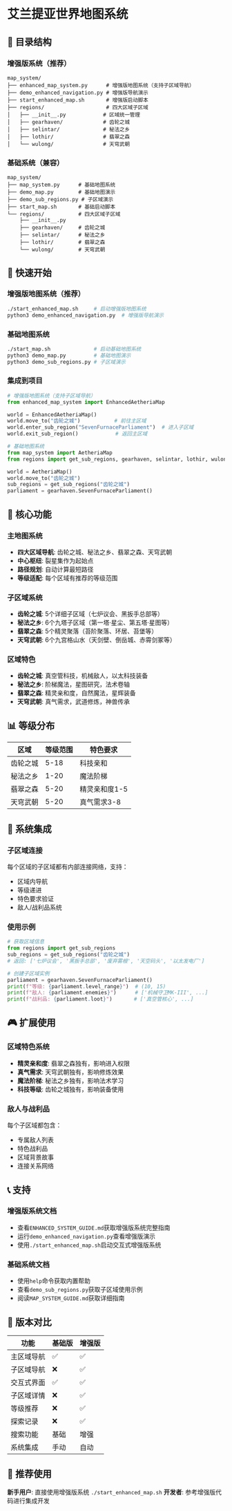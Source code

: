 # 艾兰提亚世界地图系统

## 📁 目录结构

### 增强版系统（推荐）
```
map_system/
├── enhanced_map_system.py      # 增强版地图系统（支持子区域导航）
├── demo_enhanced_navigation.py # 增强版导航演示
├── start_enhanced_map.sh       # 增强版启动脚本
├── regions/                    # 四大区域子区域
│   ├── __init__.py            # 区域统一管理
│   ├── gearhaven/             # 齿轮之城
│   ├── selintar/              # 秘法之乡
│   ├── lothir/                # 翡翠之森
│   └── wulong/                # 天穹武朝
```

### 基础系统（兼容）
```
map_system/
├── map_system.py      # 基础地图系统
├── demo_map.py        # 基础地图演示
├── demo_sub_regions.py # 子区域演示
├── start_map.sh       # 基础启动脚本
└── regions/           # 四大区域子区域
    ├── __init__.py
    ├── gearhaven/     # 齿轮之城
    ├── selintar/      # 秘法之乡
    ├── lothir/        # 翡翠之森
    └── wulong/        # 天穹武朝
```

## 🚀 快速开始

### 增强版地图系统（推荐）
```bash
./start_enhanced_map.sh     # 启动增强版地图系统
python3 demo_enhanced_navigation.py  # 增强版导航演示
```

### 基础地图系统
```bash
./start_map.sh              # 启动基础地图系统
python3 demo_map.py         # 基础地图演示
python3 demo_sub_regions.py # 子区域演示
```

### 集成到项目
```python
# 增强版地图系统（支持子区域导航）
from enhanced_map_system import EnhancedAetheriaMap

world = EnhancedAetheriaMap()
world.move_to("齿轮之城")           # 前往主区域
world.enter_sub_region("SevenFurnaceParliament")  # 进入子区域
world.exit_sub_region()            # 返回主区域

# 基础地图系统
from map_system import AetheriaMap
from regions import get_sub_regions, gearhaven, selintar, lothir, wulong

world = AetheriaMap()
world.move_to("齿轮之城")
sub_regions = get_sub_regions("齿轮之城")
parliament = gearhaven.SevenFurnaceParliament()
```

## 🎯 核心功能

### 主地图系统
- **四大区域导航**: 齿轮之城、秘法之乡、翡翠之森、天穹武朝
- **中心枢纽**: 裂星集作为起始点
- **路径规划**: 自动计算最短路径
- **等级适配**: 每个区域有推荐的等级范围

### 子区域系统
- **齿轮之城**: 5个详细子区域（七炉议会、黑扳手总部等）
- **秘法之乡**: 6个九塔子区域（第一塔·星尘、第五塔·星图等）
- **翡翠之森**: 5个精灵聚落（苔阶聚落、环居、苔堡等）
- **天穹武朝**: 6个九宫格山水（天剑壁、倒岳城、赤霄剑冢等）

### 区域特色
- **齿轮之城**: 真空管科技，机械敌人，以太科技装备
- **秘法之乡**: 阶梯魔法，星图研究，法术卷轴
- **翡翠之森**: 精灵亲和度，自然魔法，星辉装备
- **天穹武朝**: 真气需求，武道修炼，神兽传承

## 📊 等级分布

| 区域 | 等级范围 | 特色要求 |
|------|----------|----------|
| 齿轮之城 | 5-18 | 科技亲和 |
| 秘法之乡 | 1-20 | 魔法阶梯 |
| 翡翠之森 | 5-20 | 精灵亲和度1-5 |
| 天穹武朝 | 5-20 | 真气需求3-8 |

## 🔗 系统集成

### 子区域连接
每个区域的子区域都有内部连接网络，支持：
- 区域内导航
- 等级递进
- 特色要求验证
- 敌人/战利品系统

### 使用示例
```python
# 获取区域信息
from regions import get_sub_regions
sub_regions = get_sub_regions("齿轮之城")
# 返回: ['七炉议会', '黑扳手总部', '废弃雾根', '天空码头', '以太发电厂']

# 创建子区域实例
parliament = gearhaven.SevenFurnaceParliament()
print(f"等级: {parliament.level_range}")  # (10, 15)
print(f"敌人: {parliament.enemies}")      # ['机械守卫MK-III', ...]
print(f"战利品: {parliament.loot}")       # ['真空管核心', ...]
```

## 🎮 扩展使用

### 区域特色系统
- **精灵亲和度**: 翡翠之森独有，影响进入权限
- **真气需求**: 天穹武朝独有，影响修炼效果
- **魔法阶梯**: 秘法之乡独有，影响法术学习
- **科技等级**: 齿轮之城独有，影响装备使用

### 敌人与战利品
每个子区域都包含：
- 专属敌人列表
- 特色战利品
- 区域背景故事
- 连接关系网络

## 📞 支持

### 增强版系统文档
- 查看`ENHANCED_SYSTEM_GUIDE.md`获取增强版系统完整指南
- 运行`demo_enhanced_navigation.py`查看增强版演示
- 使用`./start_enhanced_map.sh`启动交互式增强版系统

### 基础系统文档
- 使用`help`命令获取内置帮助
- 查看`demo_sub_regions.py`获取子区域使用示例
- 阅读`MAP_SYSTEM_GUIDE.md`获取详细指南

## 🔄 版本对比

| 功能 | 基础版 | 增强版 |
|------|--------|--------|
| 主区域导航 | ✅ | ✅ |
| 子区域导航 | ❌ | ✅ |
| 交互式界面 | ✅ | ✅ |
| 子区域详情 | ❌ | ✅ |
| 等级推荐 | ❌ | ✅ |
| 探索记录 | ❌ | ✅ |
| 搜索功能 | 基础 | 增强 |
| 系统集成 | 手动 | 自动 |

## 🎯 推荐使用
**新手用户**: 直接使用增强版系统 `./start_enhanced_map.sh`
**开发者**: 参考增强版代码进行集成开发
